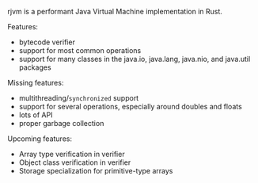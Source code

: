 rjvm is a performant Java Virtual Machine implementation in Rust.

Features:
- bytecode verifier
- support for most common operations
- support for many classes in the java.io, java.lang, java.nio, and java.util packages

Missing features:
- multithreading/`synchronized` support
- support for several operations, especially around doubles and floats
- lots of API
- proper garbage collection

Upcoming features:
- Array type verification in verifier
- Object class verification in verifier
- Storage specialization for primitive-type arrays
